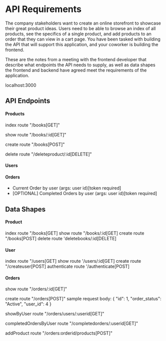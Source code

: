 # API Requirements
The company stakeholders want to create an online storefront to showcase their great product ideas. Users need to be able to browse an index of all products, see the specifics of a single product, and add products to an order that they can view in a cart page. You have been tasked with building the API that will support this application, and your coworker is building the frontend.

These are the notes from a meeting with the frontend developer that describe what endpoints the API needs to supply, as well as data shapes the frontend and backend have agreed meet the requirements of the application. 

localhost:3000

## API Endpoints
#### Products
index route "/books[GET]" 

show route "/books/:id[GET]" 

create route "/books[POST]" 

delete route "/deleteproduct/:id[DELETE]" 
#### Users

#### Orders
- Current Order by user (args: user id)[token required]
- [OPTIONAL] Completed Orders by user (args: user id)[token required]

## Data Shapes
#### Product
index route "/books[GET]
show route "/books/:id[GET]
create route "/books[POST]
delete route 'deletebooks/:id[DELETE]

#### User
index route "/users[GET]
show route '/users/:id[GET]
create route "/createuser[POST]
authenticate route '/authenticate[POST]


#### Orders
show route "/orders/:id[GET]" 

create route "/orders[POST]"
sample request body:
{ "id": 1, "order_status": "Active", "user_id": 4 }

showByUser route "/orders/users/:userid[GET]"

completedOrdersByUser route "/completedorders/:userid[GET]"

addProduct route "/orders:orderid/products[POST]"

